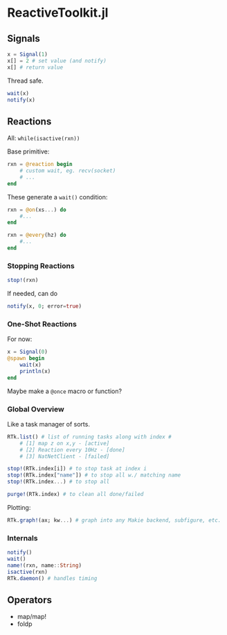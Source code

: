 # ReactiveToolkit.jl

## Signals

```julia
x = Signal(1)
x[] = 2 # set value (and notify)
x[] # return value
```

Thread safe.


```julia
wait(x)
notify(x)
```

## Reactions


All: `while(isactive(rxn))`

Base primitive:

```julia
rxn = @reaction begin
    # custom wait, eg. recv(socket)
    # ...
end
```

These generate a `wait()` condition:

```julia
rxn = @on(xs...) do
    #...
end
```

```julia
rxn = @every(hz) do
    #...
end
```

### Stopping Reactions
```julia
stop!(rxn)
```

If needed, can do
```julia
notify(x, 0; error=true)
```

### One-Shot Reactions
For now:
```julia
x = Signal(0)
@spawn begin
    wait(x)
    println(x)
end
```
Maybe make a `@once` macro or function?

### Global Overview
Like a task manager of sorts.

```julia
RTk.list() # list of running tasks along with index #
    # [1] map z on x,y - [active]
    # [2] Reaction every 10Hz - [done]
    # [3] NatNetClient - [failed]
```

```julia
stop!(RTk.index[i]) # to stop task at index i
stop!(RTk.index["name"]) # to stop all w./ matching name
stop!(RTk.index...) # to stop all
```

```julia
purge!(RTk.index) # to clean all done/failed
```


Plotting:
```julia
RTk.graph!(ax; kw...) # graph into any Makie backend, subfigure, etc.
```

### Internals
```julia
notify()
wait()
name!(rxn, name::String)
isactive(rxn)
RTk.daemon() # handles timing
```

## Operators

* map/map!
* foldp
